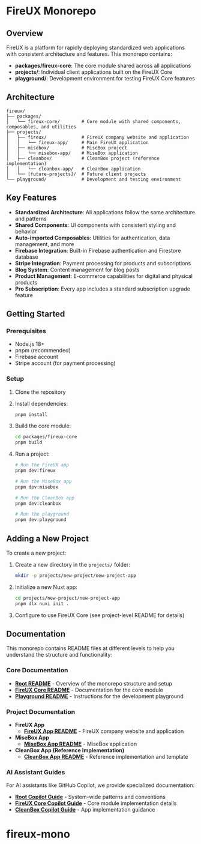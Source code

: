 # FireUX Monorepo

## Overview

FireUX is a platform for rapidly deploying standardized web applications with consistent architecture and features. This monorepo contains:

- **packages/fireux-core**: The core module shared across all applications
- **projects/**: Individual client applications built on the FireUX Core
- **playground/**: Development environment for testing FireUX Core features

## Architecture

```
fireux/
├── packages/
│   └── fireux-core/        # Core module with shared components, composables, and utilities
├── projects/
│   ├── fireux/             # FireUX company website and application
│   │   └── fireux-app/     # Main FireUX application
│   ├── misebox/            # MiseBox project
│   │   └── misebox-app/    # MiseBox application
│   ├── cleanbox/           # CleanBox project (reference implementation)
│   │   └── cleanbox-app/   # CleanBox application
│   └── [future-projects]/  # Future client projects
└── playground/             # Development and testing environment
```

## Key Features

- **Standardized Architecture**: All applications follow the same architecture and patterns
- **Shared Components**: UI components with consistent styling and behavior
- **Auto-imported Composables**: Utilities for authentication, data management, and more
- **Firebase Integration**: Built-in Firebase authentication and Firestore database
- **Stripe Integration**: Payment processing for products and subscriptions
- **Blog System**: Content management for blog posts
- **Product Management**: E-commerce capabilities for digital and physical products
- **Pro Subscription**: Every app includes a standard subscription upgrade feature

## Getting Started

### Prerequisites

- Node.js 18+
- pnpm (recommended)
- Firebase account
- Stripe account (for payment processing)

### Setup

1. Clone the repository
2. Install dependencies:
   ```bash
   pnpm install
   ```
3. Build the core module:
   ```bash
   cd packages/fireux-core
   pnpm build
   ```
4. Run a project:

   ```bash
   # Run the FireUX app
   pnpm dev:fireux

   # Run the MiseBox app
   pnpm dev:misebox

   # Run the CleanBox app
   pnpm dev:cleanbox

   # Run the playground
   pnpm dev:playground
   ```

## Adding a New Project

To create a new project:

1. Create a new directory in the `projects/` folder:

   ```bash
   mkdir -p projects/new-project/new-project-app
   ```

2. Initialize a new Nuxt app:

   ```bash
   cd projects/new-project/new-project-app
   pnpm dlx nuxi init .
   ```

3. Configure to use FireUX Core (see project-level README for details)

## Documentation

This monorepo contains README files at different levels to help you understand the structure and functionality:

### Core Documentation

- **[Root README](/README.md)** - Overview of the monorepo structure and setup
- **[FireUX Core README](/packages/fireux-core/README.md)** - Documentation for the core module
- **[Playground README](/playground/README.md)** - Instructions for the development playground

### Project Documentation

- **FireUX App**
  - **[FireUX App README](/projects/fireux/fireux-app/README.md)** - FireUX company website and application
- **MiseBox App**
  - **[MiseBox App README](/projects/misebox/misebox-app/README.md)** - MiseBox application
- **CleanBox App (Reference Implementation)**
  - **[CleanBox App README](/projects/cleanbox/cleanbox-app/README.md)** - Reference implementation and template

### AI Assistant Guides

For AI assistants like GitHub Copilot, we provide specialized documentation:

- **[Root Copilot Guide](/copilot.md)** - System-wide patterns and conventions
- **[FireUX Core Copilot Guide](/packages/fireux-core/copilot.md)** - Core module implementation details
- **[CleanBox Copilot Guide](/projects/cleanbox/cleanbox-app/copilot.md)** - App implementation guidance
# fireux-mono
